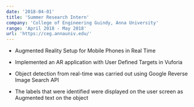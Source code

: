 ```yaml
---
date: '2018-04-01'
title: 'Summer Research Intern'
company: 'College of Engineering Guindy, Anna University'
range: 'April 2018 - May 2018'
url: 'https://ceg.annauniv.edu/'
---
```


- Augmented Reality Setup for Mobile Phones in Real Time

- Implemented an AR application with User Defined Targets in Vuforia

- Object detection from real-time was carried out using Google Reverse Image Search API

- The labels that were identified were displayed on the user screen as Augmented text on the object
